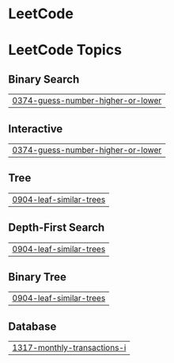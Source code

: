 # LeetCode
<!---LeetCode Topics Start-->
# LeetCode Topics
## Binary Search
|  |
| ------- |
| [0374-guess-number-higher-or-lower](https://github.com/yuziny/LeetCode/tree/master/0374-guess-number-higher-or-lower) |
## Interactive
|  |
| ------- |
| [0374-guess-number-higher-or-lower](https://github.com/yuziny/LeetCode/tree/master/0374-guess-number-higher-or-lower) |
## Tree
|  |
| ------- |
| [0904-leaf-similar-trees](https://github.com/yuziny/LeetCode/tree/master/0904-leaf-similar-trees) |
## Depth-First Search
|  |
| ------- |
| [0904-leaf-similar-trees](https://github.com/yuziny/LeetCode/tree/master/0904-leaf-similar-trees) |
## Binary Tree
|  |
| ------- |
| [0904-leaf-similar-trees](https://github.com/yuziny/LeetCode/tree/master/0904-leaf-similar-trees) |
## Database
|  |
| ------- |
| [1317-monthly-transactions-i](https://github.com/yuziny/LeetCode/tree/master/1317-monthly-transactions-i) |
<!---LeetCode Topics End-->